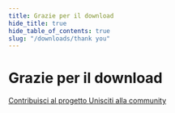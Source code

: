 ```yaml
---
title: Grazie per il download
hide_title: true
hide_table_of_contents: true
slug: "/downloads/thank you"
---
```


<div className="text-center margin-top--xl">

# Grazie per il download

<div className="row margin-bottom--lg padding--sm flex-center">
<a className="button button--outline button--warning button--lg margin--sm" href="/contributing">
  Contribuisci al progetto
</a>
<a className="button button--outline button--info button--lg margin--sm" href="https://linwood.dev/matrix">
  Unisciti alla community
</a>

</div>

</div>
